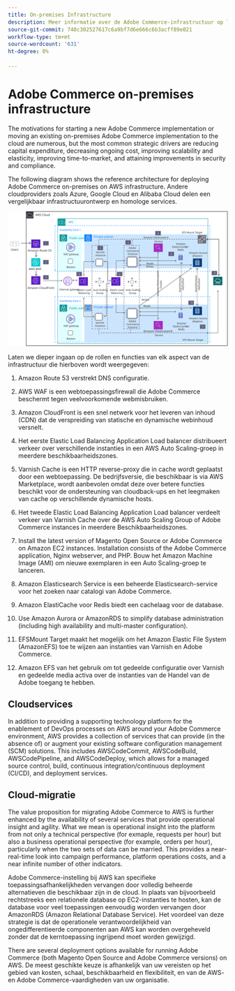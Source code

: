 ```yaml
---
title: On-premises Infrastructure
description: Meer informatie over de Adobe Commerce-infrastructuur op locatie en cloudservices van derden.
source-git-commit: 748c302527617c6a9bf7d6e666c6b3acff89e021
workflow-type: tm+mt
source-wordcount: '631'
ht-degree: 0%

---
```



# Adobe Commerce on-premises infrastructure

The motivations for starting a new Adobe Commerce implementation or moving an existing on-premises Adobe Commerce implementation to the cloud are numerous, but the most common strategic drivers are reducing capital expenditure, decreasing ongoing cost, improving scalability and elasticity, improving time-to-market, and attaining improvements in security and compliance.

The following diagram shows the reference architecture for deploying Adobe Commerce on-premises on AWS infrastructure. Andere cloudproviders zoals Azure, Google Cloud en Alibaba Cloud delen een vergelijkbaar infrastructuurontwerp en homologe services.

![Diagram met de zelfgehoste Adobe Commerce-infrastructuur op cloudservices van derden](../../assets/playbooks/on-premises-infrastructure.svg)

Laten we dieper ingaan op de rollen en functies van elk aspect van de infrastructuur die hierboven wordt weergegeven:

1. Amazon Route 53 verstrekt DNS configuratie.

1. AWS WAF is een webtoepassingsfirewall die Adobe Commerce beschermt tegen veelvoorkomende webmisbruiken.

1. Amazon CloudFront is een snel netwerk voor het leveren van inhoud (CDN) dat de verspreiding van statische en dynamische webinhoud versnelt.

1. Het eerste Elastic Load Balancing Application Load balancer distribueert verkeer over verschillende instanties in een AWS Auto Scaling-groep in meerdere beschikbaarheidszones.

1. Varnish Cache is een HTTP reverse-proxy die in cache wordt geplaatst door een webtoepassing. De bedrijfsversie, die beschikbaar is via AWS Marketplace, wordt aanbevolen omdat deze over betere functies beschikt voor de ondersteuning van cloudback-ups en het leegmaken van cache op verschillende dynamische hosts.

1. Het tweede Elastic Load Balancing Application Load balancer verdeelt verkeer van Varnish Cache over de AWS Auto Scaling Group of Adobe Commerce instances in meerdere Beschikbaarheidszones.

1. Install the latest version of Magento Open Source or Adobe Commerce on Amazon EC2 instances. Installation consists of the Adobe Commerce application, Nginx webserver, and PHP. Bouw het Amazon Machine Image (AMI) om nieuwe exemplaren in een Auto Scaling-groep te lanceren.

1. Amazon Elasticsearch Service is een beheerde Elasticsearch-service voor het zoeken naar catalogi van Adobe Commerce.

1. Amazon ElastiCache voor Redis biedt een cachelaag voor de database.

1. Use Amazon Aurora or AmazonRDS to simplify database administration (including high availability and multi-master configuration).

1. EFSMount Target maakt het mogelijk om het Amazon Elastic File System (AmazonEFS) toe te wijzen aan instanties van Varnish en Adobe Commerce.

1. Amazon EFS van het gebruik om tot gedeelde configuratie over Varnish en gedeelde media activa over de instanties van de Handel van de Adobe toegang te hebben.

## Cloudservices

In addition to providing a supporting technology platform for the enablement of DevOps processes on AWS around your Adobe Commerce environment, AWS provides a collection of services that can provide (in the absence of) or augment your existing software configuration management (SCM) solutions. This includes AWSCodeCommit, AWSCodeBuild, AWSCodePipeline, and AWSCodeDeploy, which allows for a managed source control, build, continuous integration/continuous deployment (CI/CD), and deployment services.

## Cloud-migratie

The value proposition for migrating Adobe Commerce to AWS is further enhanced by the availability of several services that provide operational insight and agility. What we mean is operational insight into the platform from not only a technical perspective (for exmaple, requests per hour) but also a business operational perspective (for example, orders per hour), particularly when the two sets of data can be married. This provides a near-real-time look into campaign performance, platform operations costs, and a near infinite number of other indicators.

Adobe Commerce-instelling bij AWS kan specifieke toepassingsafhankelijkheden vervangen door volledig beheerde alternatieven die beschikbaar zijn in de cloud. In plaats van bijvoorbeeld rechtstreeks een relationele database op EC2-instanties te hosten, kan de database voor veel toepassingen eenvoudig worden vervangen door AmazonRDS (Amazon Relational Database Service). Het voordeel van deze strategie is dat de operationele verantwoordelijkheid van ongedifferentieerde componenten aan AWS kan worden overgeheveld zonder dat de kerntoepassing ingrijpend moet worden gewijzigd.

There are several deployment options available for running Adobe Commerce (both Magento Open Source and Adobe Commerce versions) on AWS. De meest geschikte keuze is afhankelijk van uw vereisten op het gebied van kosten, schaal, beschikbaarheid en flexibiliteit, en van de AWS- en Adobe Commerce-vaardigheden van uw organisatie.

